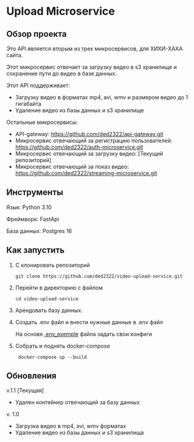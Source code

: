 # Upload Microservice

## Обзор проекта

Это API является вторым из трех микросервисов, для ХИХИ-ХАХА сайта. 

Этот микросервис отвечает за загрузку видео в s3 хранилище и сохранение пути до видео в базе данных.

Этот API поддерживает:

- Загрузку видео в форматах mp4, avi, wmv и размером видео до 1 гигабайта
- Удаление видео из базы данных и s3 хранилище

Остальные микросервисы:
- API-gateway: https://github.com/ded2322/api-gateway.git
- Микросервис отвечающий за регистрацию пользователей: https://github.com/ded2322/auth-microservice.git
- Микросервис отвечающий за загрузку видео: [Текущий репозиторий]
- Микросервис отвечающий за показ видео: https://github.com/ded2322/streaming-microservice.git

## Инструменты

Язык: Python 3.10

Фреймворк: FastApi

База данных: Postgres 16



## Как запустить
1. С клонировать репозиторий
    ```text
    git clone https://github.com/ded2322/video-upload-service.git
    ```

2. Перейти в директорию с файлом
    ```text
    cd video-upload-service
    ```
3. Арендовать базу данных.
4. Создать .env файл и внести нужные данные в .env файл

    На основе [.env_exemple](.env_exemple) файла задать свои конфиги

5. Собрать и поднять docker-compose
    ```text
     docker-compose up --build 
    ```

## Обновления

v.1.1 [Текущая]
- Удален контейнер отвечающий за базу данных

v. 1.0
- Загрузка видео в mp4, avi, wmv форматах
- Удаление видео из базы данных и s3 хранилища 
